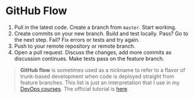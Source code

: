 # GitHub Flow

1. Pull in the latest code. Create a branch from `master`. Start working.
2. Create commits on your new branch. Build and test locally.
  Pass? Go to the next step. Fail? Fix errors or tests and try again.
3. Push to your remote repository or remote branch.
4. Open a pull request. Discuss the changes, add more commits
  as discussion continues. Make tests pass on the feature branch.

> **GitHub flow** is sometimes used as a nickname to refer to a flavor of trunk-based development
  when code is deployed straight from feature branches. This list is just an interpretation
  that I use in my [DevOps courses](http://redpill.solutions).
  The official tutorial is [here](https://guides.github.com/introduction/flow/).


